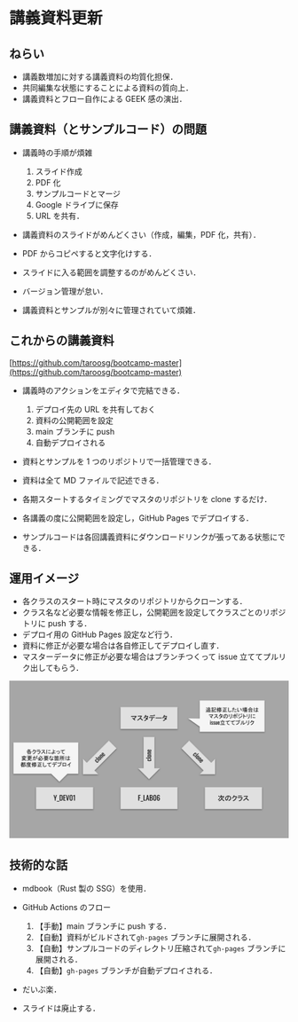 # 講義資料更新

## ねらい

- 講義数増加に対する講義資料の均質化担保．
- 共同編集な状態にすることによる資料の質向上．
- 講義資料とフロー自作による GEEK 感の演出．

## 講義資料（とサンプルコード）の問題

- 講義時の手順が煩雑

  1. スライド作成
  2. PDF 化
  3. サンプルコードとマージ
  4. Google ドライブに保存
  5. URL を共有．

- 講義資料のスライドがめんどくさい（作成，編集，PDF 化，共有）．
- PDF からコピペすると文字化けする．
- スライドに入る範囲を調整するのがめんどくさい．
- バージョン管理が怠い．
- 講義資料とサンプルが別々に管理されていて煩雑．

## これからの講義資料

[https://github.com/taroosg/bootcamp-master](https://github.com/taroosg/bootcamp-master)

- 講義時のアクションをエディタで完結できる．

  1. デプロイ先の URL を共有しておく
  2. 資料の公開範囲を設定
  3. main ブランチに push
  4. 自動デプロイされる

- 資料とサンプルを 1 つのリポジトリで一括管理できる．
- 資料は全て MD ファイルで記述できる．
- 各期スタートするタイミングでマスタのリポジトリを clone するだけ．
- 各講義の度に公開範囲を設定し，GitHub Pages でデプロイする．
- サンプルコードは各回講義資料にダウンロードリンクが張ってある状態にできる．

## 運用イメージ

- 各クラスのスタート時にマスタのリポジトリからクローンする．
- クラス名など必要な情報を修正し，公開範囲を設定してクラスごとのリポジトリに push する．
- デプロイ用の GitHub Pages 設定など行う．
- 資料に修正が必要な場合は各自修正してデプロイし直す．
- マスターデータに修正が必要な場合はブランチつくって issue 立ててプルリク出してもらう．

![リポジトリ全体図](./img/repositories.svg)

## 技術的な話

- mdbook（Rust 製の SSG）を使用．
- GitHub Actions のフロー

  1. 【手動】main ブランチに push する．
  2. 【自動】資料がビルドされて`gh-pages` ブランチに展開される．
  3. 【自動】サンプルコードのディレクトリ圧縮されて`gh-pages` ブランチに展開される．
  4. 【自動】`gh-pages` ブランチが自動デプロイされる．

- だいぶ楽．
- スライドは廃止する．
